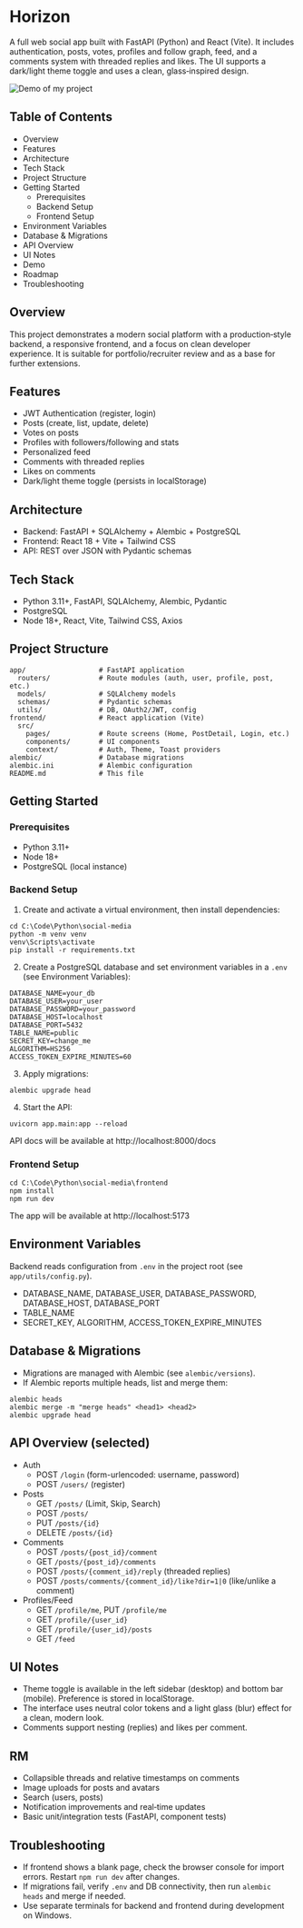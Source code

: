 # Horizon

A full web social app built with FastAPI (Python) and React (Vite). It includes authentication, posts, votes, profiles and follow graph, feed, and a comments system with threaded replies and likes. The UI supports a dark/light theme toggle and uses a clean, glass‑inspired design.

![Demo of my project](https://github.com/astrovine/horizon/blob/main/frontend/src/Recording%202025-10-19%20125837.gif?raw=true)

## Table of Contents
- Overview
- Features
- Architecture
- Tech Stack
- Project Structure
- Getting Started
  - Prerequisites
  - Backend Setup
  - Frontend Setup
- Environment Variables
- Database & Migrations
- API Overview
- UI Notes
- Demo
- Roadmap
- Troubleshooting

## Overview
This project demonstrates a modern social platform with a production‑style backend, a responsive frontend, and a focus on clean developer experience. It is suitable for portfolio/recruiter review and as a base for further extensions.

## Features
- JWT Authentication (register, login)
- Posts (create, list, update, delete)
- Votes on posts
- Profiles with followers/following and stats
- Personalized feed
- Comments with threaded replies
- Likes on comments
- Dark/light theme toggle (persists in localStorage)

## Architecture
- Backend: FastAPI + SQLAlchemy + Alembic + PostgreSQL
- Frontend: React 18 + Vite + Tailwind CSS
- API: REST over JSON with Pydantic schemas

## Tech Stack
- Python 3.11+, FastAPI, SQLAlchemy, Alembic, Pydantic
- PostgreSQL
- Node 18+, React, Vite, Tailwind CSS, Axios

## Project Structure
```
app/                  # FastAPI application
  routers/            # Route modules (auth, user, profile, post, etc.)
  models/             # SQLAlchemy models
  schemas/            # Pydantic schemas
  utils/              # DB, OAuth2/JWT, config
frontend/             # React application (Vite)
  src/
    pages/            # Route screens (Home, PostDetail, Login, etc.)
    components/       # UI components
    context/          # Auth, Theme, Toast providers
alembic/              # Database migrations
alembic.ini           # Alembic configuration
README.md             # This file
```

## Getting Started

### Prerequisites
- Python 3.11+
- Node 18+
- PostgreSQL (local instance)

### Backend Setup
1. Create and activate a virtual environment, then install dependencies:
```
cd C:\Code\Python\social-media
python -m venv venv
venv\Scripts\activate
pip install -r requirements.txt
```
2. Create a PostgreSQL database and set environment variables in a `.env` (see Environment Variables):
```
DATABASE_NAME=your_db
DATABASE_USER=your_user
DATABASE_PASSWORD=your_password
DATABASE_HOST=localhost
DATABASE_PORT=5432
TABLE_NAME=public
SECRET_KEY=change_me
ALGORITHM=HS256
ACCESS_TOKEN_EXPIRE_MINUTES=60
```
3. Apply migrations:
```
alembic upgrade head
```
4. Start the API:
```
uvicorn app.main:app --reload
```
API docs will be available at http://localhost:8000/docs

### Frontend Setup
```
cd C:\Code\Python\social-media\frontend
npm install
npm run dev
```
The app will be available at http://localhost:5173

## Environment Variables
Backend reads configuration from `.env` in the project root (see `app/utils/config.py`).
- DATABASE_NAME, DATABASE_USER, DATABASE_PASSWORD, DATABASE_HOST, DATABASE_PORT
- TABLE_NAME
- SECRET_KEY, ALGORITHM, ACCESS_TOKEN_EXPIRE_MINUTES

## Database & Migrations
- Migrations are managed with Alembic (see `alembic/versions`).
- If Alembic reports multiple heads, list and merge them:
```
alembic heads
alembic merge -m "merge heads" <head1> <head2>
alembic upgrade head
```

## API Overview (selected)
- Auth
  - POST `/login` (form-urlencoded: username, password)
  - POST `/users/` (register)
- Posts
  - GET `/posts/` (Limit, Skip, Search)
  - POST `/posts/`
  - PUT `/posts/{id}`
  - DELETE `/posts/{id}`
- Comments
  - POST `/posts/{post_id}/comment`
  - GET `/posts/{post_id}/comments`
  - POST `/posts/{comment_id}/reply` (threaded replies)
  - POST `/posts/comments/{comment_id}/like?dir=1|0` (like/unlike a comment)
- Profiles/Feed
  - GET `/profile/me`, PUT `/profile/me`
  - GET `/profile/{user_id}`
  - GET `/profile/{user_id}/posts`
  - GET `/feed`

## UI Notes
- Theme toggle is available in the left sidebar (desktop) and bottom bar (mobile). Preference is stored in localStorage.
- The interface uses neutral color tokens and a light glass (blur) effect for a clean, modern look.
- Comments support nesting (replies) and likes per comment.

## RM
- Collapsible threads and relative timestamps on comments
- Image uploads for posts and avatars
- Search (users, posts)
- Notification improvements and real‑time updates
- Basic unit/integration tests (FastAPI, component tests)

## Troubleshooting
- If frontend shows a blank page, check the browser console for import errors. Restart `npm run dev` after changes.
- If migrations fail, verify `.env` and DB connectivity, then run `alembic heads` and merge if needed.
- Use separate terminals for backend and frontend during development on Windows.
